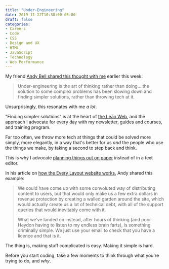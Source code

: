 ```yaml
---
title: "Under-Engineering"
date: 2019-11-22T10:30:00-05:00
draft: false
categories:
- Careers
- Code
- CSS
- Design and UX
- HTML
- JavaScript
- Technology
- Web Performance
---
```


My friend [Andy Bell shared this thought with me](https://hankchizljaw.com/notes/208/) earlier this week:

> Under-engineering is the art of thinking rather than doing... the solution to some complex problems has been slowing down and finding simpler solutions, rather than throwing tech at it.

Unsurprisingly, this resonates with me *a lot*.

"Finding simpler solutions" is at the heart of [the Lean Web](https://leanweb.dev), and the approach I advocate for every day with my newsletter, guides and courses, and training program.

Far too often, we throw more tech at things that could be solved more simply, more elegantly, in a way that's better for us *and* the people who use the things we make, by taking a second to step back and think.

This is why I advocate [planning things out on paper](https://gomakethings.com/how-to-plan-out-your-javascript-project/) instead of in a text editor.

In his article on [how the Every Layout website works](https://hankchizljaw.com/wrote/every-layout-how-it-works/), Andy shared this example:

> We could have come up with some convoluted way of distributing content to users, but that would only make us a few extra dollars in revenue protection by creating a walled garden around the site, which would actually create us a lot of technical debt, with all of the support queries that would inevitably come with it.
>
> What we’ve landed on instead, after hours of thinking (and poor Heydon having to listen to my endless brain farts), is something criminally simple. We just use your email to check that you have a licence and that is it.

The thing is, making stuff complicated is easy. Making it simple is hard.

Before you start coding, take a few moments to think through what you're trying to do, and *why*.